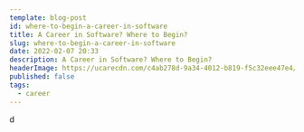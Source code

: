 ```yaml
---
template: blog-post
id: where-to-begin-a-career-in-software
title: A Career in Software? Where to Begin?
slug: where-to-begin-a-career-in-software
date: 2022-02-07 20:33
description: A Career in Software? Where to Begin?
headerImage: https://ucarecdn.com/c4ab278d-9a34-4012-b819-f5c32eee47e4/senditbatonpass.png
published: false
tags: 
  - career
---
```


d


